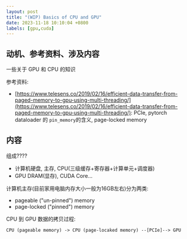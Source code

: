 ```yaml
---
layout: post
title: "(WIP) Basics of CPU and GPU"
date: 2023-11-18 10:10:04 +0800
labels: [gpu,cuda]
---
```


## 动机、参考资料、涉及内容

一些关于 GPU 和 CPU 的知识

参考资料:

- [https://www.telesens.co/2019/02/16/efficient-data-transfer-from-paged-memory-to-gpu-using-multi-threading/](https://www.telesens.co/2019/02/16/efficient-data-transfer-from-paged-memory-to-gpu-using-multi-threading/): PCIe, pytorch dataloader 的 `pin_memory`的含义, page-locked memory


## 内容

组成????

- 计算机硬盘, 主存, CPU(三级缓存+寄存器+计算单元+调度器)
- GPU DRAM(显存), CUDA Core...


计算机主存(目前家用电脑内存大小一般为16GB左右)分为两类:

- pageable ("un-pinned") memory
- page-locked ("pinned") memory

CPU 到 GPU 数据的拷贝过程:

```
CPU (pageable memory) -> CPU (page-locaked memory) --[PCIe]--> GPU
```